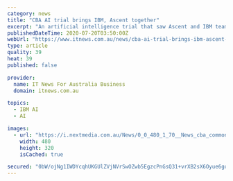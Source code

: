 ```yaml
---
category: news
title: "CBA AI trial brings IBM, Ascent together"
excerpt: "An artificial intelligence trial that saw Ascent and IBM team up to improve regulatory compliance at the Commonwealth Bank has resulted in a formal partnership between the two vendors. The pair cited the proof-of-concept at CBA when announcing the tie-up aimed at helping other financial institutions to better manage their regulatory requirements last week."
publishedDateTime: 2020-07-20T03:50:00Z
webUrl: "https://www.itnews.com.au/news/cba-ai-trial-brings-ibm-ascent-together-550650"
type: article
quality: 39
heat: 39
published: false

provider:
  name: IT News For Australia Business
  domain: itnews.com.au

topics:
  - IBM AI
  - AI

images:
  - url: "https://i.nextmedia.com.au/News/0_0_480_1_70__News_cba_commonwealth_bank.jpg"
    width: 480
    height: 320
    isCached: true

secured: "0bW/ojNg1IWDYcqhUKGUlZVjNVrSwOZwb5EgzcPnGsQ31+vrXB2sX6Oyue6gqAiCVsNEhNUZ/n28NfzfdzQeCxbQ2SwuSRqCRvetCi7H6komEyzF+ReCD/M9ZmZbuD50IxGM7vInwPL/WzgL81z/8aS1kNhi4NvkDJtU1//GKF8OnHAV/0yz6YcUJ0wl59Qbx0YCaynNLXpQPCQ5hifAqLsX+bLROosQUZ0CceTcmlzqcAzx4FO/WBiHctA2Itva3yn2d8qPumDEeEv/66Xa0H57v5QmE1BqCpL3jlA6iQCIymdA+FSq3jbe5jAcJH4ucAJXrmKbCSS12oz2uVPSlg==;mROOcCe2sjqR2yB4AdJd5w=="
---
```


